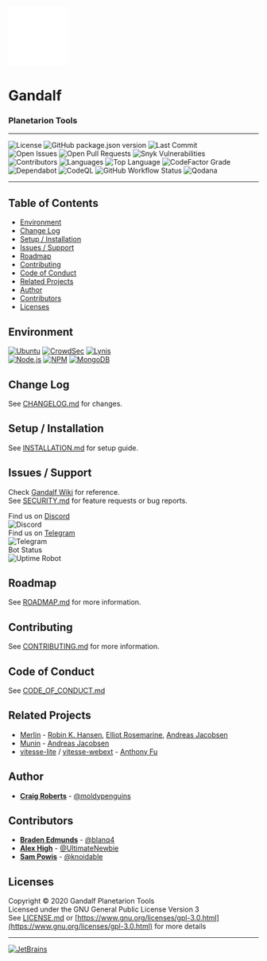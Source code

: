 <picture>
  <source media="(prefers-color-scheme: dark)" srcset=".github/images/dark.png">
  <source media="(prefers-color-scheme: light)" srcset=".github/images/light.png">
  <img alt="logo" src=".github/images/dark.png">
</picture>
<h1>Gandalf</h1>
<h3>Planetarion Tools</h3>

***  
![License](https://img.shields.io/github/license/moldypenguins/Gandalf?logo=GNU&style=for-the-badge)
![GitHub package.json version](https://img.shields.io/github/package-json/v/moldypenguins/Gandalf?logo=GitHub&style=for-the-badge)
![Last Commit](https://img.shields.io/github/last-commit/moldypenguins/Gandalf?style=for-the-badge&logo=GitHub)  
![Open Issues](https://img.shields.io/github/issues-raw/moldypenguins/Gandalf?style=for-the-badge&logo=GitHub)
![Open Pull Requests](https://img.shields.io/github/issues-pr-raw/moldypenguins/Gandalf?style=for-the-badge&logo=GitHub)
![Snyk Vulnerabilities](https://img.shields.io/snyk/vulnerabilities/github/moldypenguins/Gandalf?style=for-the-badge&logo=Snyk)  
![Contributors](https://img.shields.io/github/contributors/moldypenguins/Gandalf?style=for-the-badge&logo=GitHub)
![Languages](https://img.shields.io/github/languages/count/moldypenguins/Gandalf?style=for-the-badge&logo=GitHub)
![Top Language](https://img.shields.io/github/languages/top/moldypenguins/Gandalf?style=for-the-badge&logo=GitHub)
![CodeFactor Grade](https://img.shields.io/codefactor/grade/github/moldypenguins/Gandalf?style=for-the-badge&label=Code%20Grade&logo=CodeFactor)  
![Dependabot](https://img.shields.io/static/v1?style=for-the-badge&label=Dependabot&message=enabled&color=33CC11&logo=Dependabot)
![CodeQL](https://img.shields.io/github/actions/workflow/status/moldypenguins/Gandalf/codeql-analysis.yml?label=CodeQL&logo=github&style=for-the-badge)
![GitHub Workflow Status](https://img.shields.io/github/actions/workflow/status/moldypenguins/Gandalf/eslint.yml?label=ESLint&logo=eslint&style=for-the-badge)
![Qodana](https://img.shields.io/github/actions/workflow/status/moldypenguins/Gandalf/code_quality.yml?label=Qodana&logo=jetbrains&style=for-the-badge)
***  

## Table of Contents
* [Environment](#environment)
* [Change Log](#change-log)
* [Setup / Installation](#setup-/-installation)
* [Issues / Support](#issues-/-support)
* [Roadmap](#roadmap)
* [Contributing](#contributing)
* [Code of Conduct](#code-of-conduct)
* [Related Projects](#related-projects)
* [Author](#author)
* [Contributors](#contributors)
* [Licenses](#licenses)


## Environment
[![Ubuntu](https://img.shields.io/static/v1?style=for-the-badge&logo=Ubuntu&label=Ubuntu&message=22.04.1&color=E95420)](https://ubuntu.com/)
[![CrowdSec](https://img.shields.io/static/v1?style=for-the-badge&logo=Linux&label=CrowdSec&message=1.4.0&color=FCC624)](https://crowdsec.net/)
[![Lynis](https://img.shields.io/static/v1?style=for-the-badge&logo=Linux&label=Lynis&message=3.0.8&color=FCC624)](https://cisofy.com/lynis/)  
[![Node.js](https://img.shields.io/static/v1?style=for-the-badge&logo=Node.js&label=Node.js&message=18.12.1&color=339933)](https://nodejs.org/)
[![NPM](https://img.shields.io/static/v1?style=for-the-badge&logo=NPM&label=NPM&message=9.5.0&color=990000)](https://www.npmjs.com/)
[![MongoDB](https://img.shields.io/static/v1?style=for-the-badge&logo=MongoDB&label=MongoDB&message=6.0.3&color=47A248)](https://www.mongodb.com/)


## Change Log
See [CHANGELOG.md](CHANGELOG.md) for changes.  


## Setup / Installation
See [INSTALLATION.md](INSTALLATION.md) for setup guide.  


## Issues / Support
Check [Gandalf Wiki](https://github.com/moldypenguins/Gandalf/wiki) for reference.  
See [SECURITY.md](SECURITY.md) for feature requests or bug reports.  

Find us on [Discord](https://discord.gg/Ean6FvV)  
![Discord](https://img.shields.io/discord/481232479693307904?label=%23wtf&logo=discord&style=for-the-badge)  
Find us on [Telegram](https://t.me/+UkMZETiCNjWhtg_D)  
![Telegram](https://img.shields.io/badge/Gandalf%20Support-27A7E7?logo=telegram&style=for-the-badge&labelColor=555555)  
Bot Status  
![Uptime Robot](https://img.shields.io/uptimerobot/status/m794584411-5dccaf5bfff4f3a158952de0?logo=uptimerobot&label=Status&logo=uptimerobot&style=for-the-badge)

## Roadmap
See [ROADMAP.md](ROADMAP.md) for more information.


## Contributing
See [CONTRIBUTING.md](CONTRIBUTING.md) for more information. 


## Code of Conduct
See [CODE_OF_CONDUCT.md](CODE_OF_CONDUCT.md) 


## Related Projects
* [Merlin](https://github.com/ellonweb/merlin) - [Robin K. Hansen](https://github.com/berten), [Elliot Rosemarine](https://github.com/ellonweb), [Andreas Jacobsen](https://github.com/andreaja)
* [Munin](https://github.com/munin/munin) - [Andreas Jacobsen](https://github.com/andreaja)
* [vitesse-lite](https://github.com/antfu/vitesse-lite) / [vitesse-webext](https://github.com/antfu/vitesse-webext) - [Anthony Fu](https://github.com/antfu)


## Author
* **[Craig Roberts](https://github.com/moldypenguins)** - [@moldypenguins](https://t.me/moldypenguins)


## Contributors
* **[Braden Edmunds](https://github.com/bradenedmunds)** - [@blanq4](https://t.me/blanq4)
* **[Alex High](https://github.com/FreshLondon)** - [@UltimateNewbie](https://t.me/UltimateNewbie)
* **[Sam Powis](https://github.com/knoidable)** - [@knoidable](https://t.me/knoidable)


## Licenses
Copyright © 2020 Gandalf Planetarion Tools  
Licensed under the GNU General Public License Version 3  
See [LICENSE.md](LICENSE.md) or [https://www.gnu.org/licenses/gpl-3.0.html](https://www.gnu.org/licenses/gpl-3.0.html) for more details
*** 
[![JetBrains](https://img.shields.io/badge/JetBrains-Official-E97A31?style=for-the-badge&logo=JetBrains)](https://www.jetbrains.com/)  
